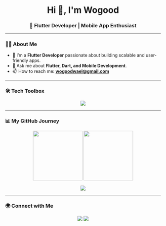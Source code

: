 <h1 align="center">Hi 👋, I'm Wogood</h1>
<h3 align="center">🚀 Flutter Developer | Mobile App Enthusiast</h3>

---

### 👨‍💻 About Me
- 💼 I’m a **Flutter Developer** passionate about building scalable and user-friendly apps.  
- 💬 Ask me about **Flutter, Dart, and Mobile Development**.  
- 📫 How to reach me: **wogoodwael@gmail.com**

---

### 🛠 Tech Toolbox
<p align="center">
  <img src="https://skillicons.dev/icons?i=flutter,dart,java,html,css,python,mongodb,git,github" />
</p>

---

### 📊 My GitHub Journey
<p align="center">
  <img src="https://github-readme-stats.vercel.app/api?username=wogood wael&show_icons=true&theme=tokyonight" height="160"/>
  <img src="https://github-readme-streak-stats.herokuapp.com/?user=wogood wael&theme=tokyonight" height="160"/>
</p>

<p align="center">
  <img src="https://github-readme-activity-graph.vercel.app/graph?username=wogood wael&theme=tokyo-night" />
</p>

---

### 🌍 Connect with Me
<p align="center">
  <a href="https://www.linkedin.com/in/wogood-wael-695209241/"><img src="https://img.shields.io/badge/-LinkedIn-blue?logo=linkedin&style=for-the-badge" /></a>
  <a href="mailto:wogoodwael@gmail.com"><img src="https://img.shields.io/badge/-Email-red?logo=gmail&style=for-the-badge" /></a>
</p>
